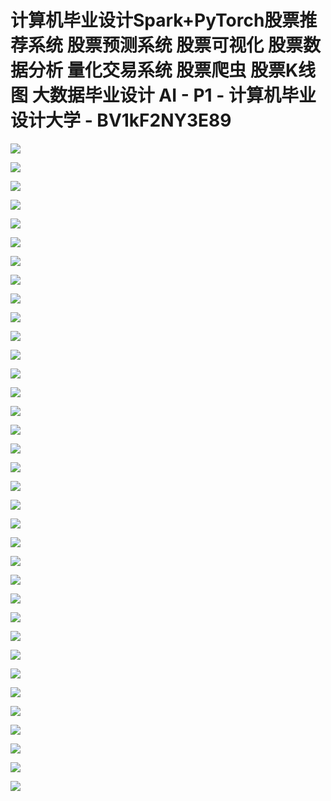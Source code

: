 # 计算机毕业设计Spark+PyTorch股票推荐系统 股票预测系统 股票可视化 股票数据分析 量化交易系统 股票爬虫 股票K线图 大数据毕业设计 AI - P1 - 计算机毕业设计大学 - BV1kF2NY3E89

![](img/d2e5e1a4646c6ce97ce25500751962f4_0.png)

![](img/d2e5e1a4646c6ce97ce25500751962f4_1.png)

![](img/d2e5e1a4646c6ce97ce25500751962f4_2.png)

![](img/d2e5e1a4646c6ce97ce25500751962f4_3.png)

![](img/d2e5e1a4646c6ce97ce25500751962f4_4.png)

![](img/d2e5e1a4646c6ce97ce25500751962f4_5.png)

![](img/d2e5e1a4646c6ce97ce25500751962f4_6.png)

![](img/d2e5e1a4646c6ce97ce25500751962f4_7.png)

![](img/d2e5e1a4646c6ce97ce25500751962f4_8.png)

![](img/d2e5e1a4646c6ce97ce25500751962f4_9.png)

![](img/d2e5e1a4646c6ce97ce25500751962f4_10.png)

![](img/d2e5e1a4646c6ce97ce25500751962f4_11.png)

![](img/d2e5e1a4646c6ce97ce25500751962f4_12.png)

![](img/d2e5e1a4646c6ce97ce25500751962f4_13.png)

![](img/d2e5e1a4646c6ce97ce25500751962f4_14.png)

![](img/d2e5e1a4646c6ce97ce25500751962f4_15.png)

![](img/d2e5e1a4646c6ce97ce25500751962f4_16.png)

![](img/d2e5e1a4646c6ce97ce25500751962f4_17.png)

![](img/d2e5e1a4646c6ce97ce25500751962f4_18.png)

![](img/d2e5e1a4646c6ce97ce25500751962f4_19.png)

![](img/d2e5e1a4646c6ce97ce25500751962f4_20.png)

![](img/d2e5e1a4646c6ce97ce25500751962f4_21.png)

![](img/d2e5e1a4646c6ce97ce25500751962f4_22.png)

![](img/d2e5e1a4646c6ce97ce25500751962f4_23.png)

![](img/d2e5e1a4646c6ce97ce25500751962f4_24.png)

![](img/d2e5e1a4646c6ce97ce25500751962f4_25.png)

![](img/d2e5e1a4646c6ce97ce25500751962f4_26.png)

![](img/d2e5e1a4646c6ce97ce25500751962f4_27.png)

![](img/d2e5e1a4646c6ce97ce25500751962f4_28.png)

![](img/d2e5e1a4646c6ce97ce25500751962f4_29.png)

![](img/d2e5e1a4646c6ce97ce25500751962f4_30.png)

![](img/d2e5e1a4646c6ce97ce25500751962f4_31.png)

![](img/d2e5e1a4646c6ce97ce25500751962f4_32.png)

![](img/d2e5e1a4646c6ce97ce25500751962f4_33.png)

![](img/d2e5e1a4646c6ce97ce25500751962f4_34.png)